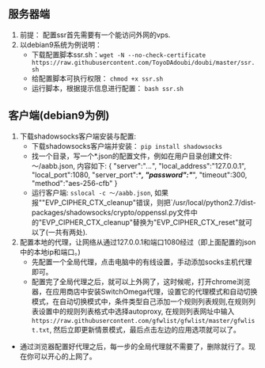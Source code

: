 ## 服务器端
1. 前提： 配置ssr首先需要有一个能访问外网的vps.  
2. 以debian9系统为例说明：  
   - 下载配置脚本ssr.sh：`wget -N --no-check-certificate https://raw.githubusercontent.com/ToyoDAdoubi/doubi/master/ssr.sh`  
   - 给配置脚本可执行权限： `chmod +x ssr.sh`  
   - 运行脚本，根据提示信息进行配置： `bash ssr.sh`  

## 客户端(debian9为例)  
1. 下载shadowsocks客户端安装与配置:  
   - 下载shadowsocks客户端并安装： `pip install shadowsocks`  
   - 找一个目录，写一个*.json的配置文件，例如在用户目录创建文件: ～/aabb.json, 内容如下:
        {
            "server":"*.*.*.*", 
            "local_address":"127.0.0.1",
            "local_port":1080,
            "server_port":****,
            "password":"***",
            "timeout":300,
            "method":"aes-256-cfb"
        }     
   - 运行客户端: `sslocal -c ～/aabb.json`, 如果报""EVP_CIPHER_CTX_cleanup"错误，则把`/usr/local/python2.7/dist-packages/shadowsocks/crypto/oppenssl.py文件中的"EVP_CIPHER_CTX_cleanup"替换为"EVP_CIPHER_CTX_reset"就可以了(一共有两处).  
2. 配置本地的代理，让网络从通过127.0.0.1和端口1080经过（即上面配置的json中的本地ip和端口。)  
   - 先配置一个全局代理，点击电脑中的有线设置，手动添加socks主机代理即可。
   - 配置完了全局代理之后，就可以上外网了，这时候呢，打开chrome浏览器，在应用商店中安装SwitchOmega代理，设置它的代理模式和自动切换模式，在自动切换模式中，条件类型自己添加一个规则列表规则,在规则列表设置中的规则列表格式中选择autoproxy, 在规则列表网址中输入`https://raw.githubusercontent.com/gfwlist/gfwlist/master/gfwlist.txt`, 然后立即更新情景模式，最后点击左边的应用选项就可以了。
  - 通过浏览器配置好代理之后，每一步的全局代理就不需要了，删除就行了。现在你可以开心的上网了。
